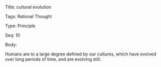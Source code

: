 Title:  cultural evolution

Tags:   Rational Thought

Type:   Principle

Seq:    10

Body: 

Humans are to a large degree defined by our cultures, which have evolved over long periods of time, and are evolving still. 

